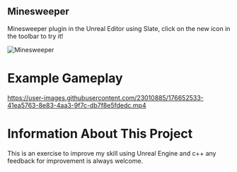## Minesweeper
 Minesweeper plugin in the Unreal Editor using Slate, click on the new icon in the toolbar to try it!
 
 ![Minesweeper](https://user-images.githubusercontent.com/23010885/176651118-0eb0dc20-a907-489c-aee3-3029fcfc7634.PNG)

# Example Gameplay

https://user-images.githubusercontent.com/23010885/176652533-41ea5763-8e83-4aa3-9f7c-db7f8e5fdedc.mp4

# Information About This Project
This is an exercise to improve my skill using Unreal Engine and c++ any feedback for improvement is always welcome.
